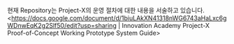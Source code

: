 현재 Repository는 Project-X의 운영 절차에 대한 내용을 서술하고 있습니다. </br>
<https://docs.google.com/document/d/1biuLAkXN41318nWG6743aHaLxc6gWDnwEqK2g2Slf50/edit?usp=sharing | Innovation Academy Project-X Proof-of-Concept Working Prototype System Guide>

